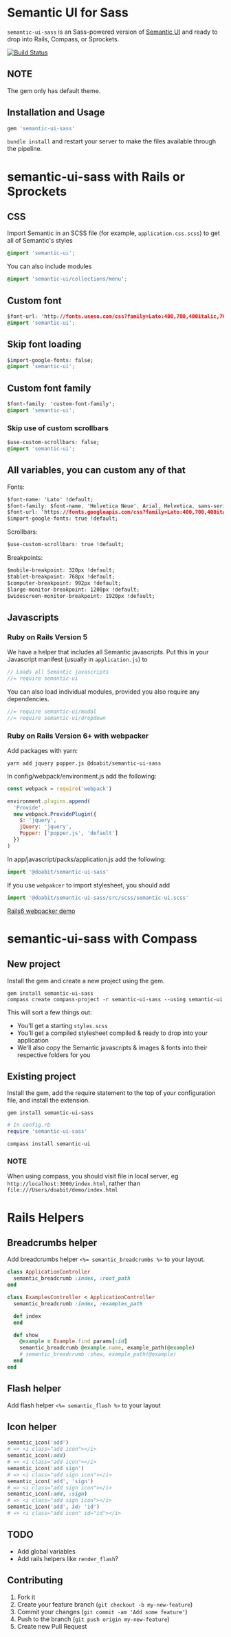 # Semantic UI for Sass

`semantic-ui-sass` is an Sass-powered version of
[Semantic UI](https://github.com/Semantic-Org/Semantic-UI) and ready to drop
into Rails, Compass, or Sprockets.

[![Build Status](https://travis-ci.com/doabit/semantic-ui-sass.svg?branch=master)](https://travis-ci.com/doabit/semantic-ui-sass)

## NOTE

The gem only has default theme.

## Installation and Usage

```ruby
gem 'semantic-ui-sass'
```

`bundle install` and restart your server to make the files available through the
pipeline.

# semantic-ui-sass with Rails or Sprockets

## CSS

Import Semantic in an SCSS file (for example, `application.css.scss`) to get all
of Semantic's styles

```css
@import 'semantic-ui';
```

You can also include modules

```css
@import 'semantic-ui/collections/menu';
```

## Custom font

```css
$font-url: 'http://fonts.useso.com/css?family=Lato:400,700,400italic,700italic&subset=latin';
@import 'semantic-ui';
```

## Skip font loading

```css
$import-google-fonts: false;
@import 'semantic-ui';
```

## Custom font family

```css
$font-family: 'custom-font-family';
@import 'semantic-ui';
```

### Skip use of custom scrollbars

```css
$use-custom-scrollbars: false;
@import 'semantic-ui';
```

## All variables, you can custom any of that

Fonts:

```css
$font-name: 'Lato' !default;
$font-family: $font-name, 'Helvetica Neue', Arial, Helvetica, sans-serif !default;
$font-url: 'https://fonts.googleapis.com/css?family=Lato:400,700,400italic,700italic&subset=latin,latin-ext' !default;
$import-google-fonts: true !default;
```

Scrollbars:

```css
$use-custom-scrollbars: true !default;
```

Breakpoints:

```css
$mobile-breakpoint: 320px !default;
$tablet-breakpoint: 768px !default;
$computer-breakpoint: 992px !default;
$large-monitor-breakpoint: 1200px !default;
$widescreen-monitor-breakpoint: 1920px !default;
```

## Javascripts

### Ruby on Rails Version 5

We have a helper that includes all Semantic javascripts. Put this in your
Javascript manifest (usually in `application.js`) to

```js
// Loads all Semantic javascripts
//= require semantic-ui
```

You can also load individual modules, provided you also require any
dependencies.

```js
//= require semantic-ui/modal
//= require semantic-ui/dropdown
```

### Ruby on Rails Version 6+ with webpacker

Add packages with yarn:

```console
yarn add jquery popper.js @doabit/semantic-ui-sass
```

In config/webpack/environment.js add the following:

```js
const webpack = require('webpack')

environment.plugins.append(
  'Provide',
  new webpack.ProvidePlugin({
    $: 'jquery',
    jQuery: 'jquery',
    Popper: ['popper.js', 'default']
  })
)
```

In app/javascript/packs/application.js add the following:

```js
import '@doabit/semantic-ui-sass'
```

If you use `webpakcer` to import stylesheet, you should add

```js
import '@doabit/semantic-ui-sass/src/scss/semantic-ui.scss'
```

[Rails6 webpacker demo](https://github.com/doabit/semantic-ui-sass-rails6-demo)

# semantic-ui-sass with Compass

## New project

Install the gem and create a new project using the gem.

```console
gem install semantic-ui-sass
compass create compass-project -r semantic-ui-sass --using semantic-ui
```

This will sort a few things out:

- You'll get a starting `styles.scss`
- You'll get a compiled stylesheet compiled & ready to drop into your
  application
- We'll also copy the Semantic javascripts & images & fonts into their
  respective folders for you

## Existing project

Install the gem, add the require statement to the top of your configuration
file, and install the extension.

```console
gem install semantic-ui-sass
```

```ruby
# In config.rb
require 'semantic-ui-sass'
```

```console
compass install semantic-ui
```

### NOTE

When using compass, you should visit file in local server, eg
`http://localhost:3000/index.html`, rather than
`file:///Users/doabit/demo/index.html`

# Rails Helpers

## Breadcrumbs helper

Add breadcrumbs helper `<%= semantic_breadcrumbs %>` to your layout.

```ruby
class ApplicationController
  semantic_breadcrumb :index, :root_path
end
```

```ruby
class ExamplesController < ApplicationController
  semantic_breadcrumb :index, :examples_path

  def index
  end

  def show
    @example = Example.find params[:id]
    semantic_breadcrumb @example.name, example_path(@example)
    # semantic_breadcrumb :show, example_path(@example)
  end
end
```

## Flash helper

Add flash helper `<%= semantic_flash %>` to your layout

## Icon helper

```ruby
semantic_icon('add')
# => <i class="add icon"></i>
semantic_icon(:add)
# => <i class="add icon"></i>
semantic_icon('add sign')
# => <i class="add sign icon"></i>
semantic_icon('add', 'sign')
# => <i class="add sign icon"></i>
semantic_icon(:add, :sign)
# => <i class="add sign icon"></i>
semantic_icon('add', id: 'id')
# => <i class="add icon" id="id"></i>
```

## TODO

- Add global variables
- Add rails helpers like `render_flash`?

## Contributing

1. Fork it
2. Create your feature branch (`git checkout -b my-new-feature`)
3. Commit your changes (`git commit -am 'Add some feature'`)
4. Push to the branch (`git push origin my-new-feature`)
5. Create new Pull Request
